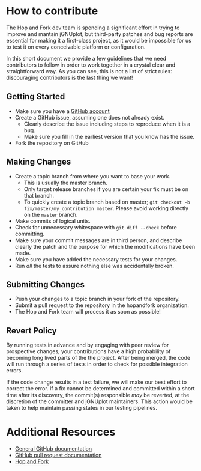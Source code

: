 # How to contribute

The Hop and Fork dev team is spending a significant effort in trying to improve
and mantain jGNUplot, but third-party patches and bug reports are essential for
making it a first-class project, as it would be impossible for us to test it on
every conceivable platform or configuration.

In this short document we provide a few guidelines that we need contributors to
follow in order to work together in a crystal clear and straightforward way.
As you can see, this is not a list of strict rules: discouraging contributors is
the last thing we want!

## Getting Started

* Make sure you have a [GitHub account](https://github.com/signup/free)
* Create a GitHub issue, assuming one does not already exist.
  * Clearly describe the issue including steps to reproduce when it is a bug.
  * Make sure you fill in the earliest version that you know has the issue.
* Fork the repository on GitHub

## Making Changes

* Create a topic branch from where you want to base your work.
  * This is usually the master branch.
  * Only target release branches if you are certain your fix must be on that
    branch.
  * To quickly create a topic branch based on master; `git checkout -b
    fix/master/my_contribution master`. Please avoid working directly on the
    `master` branch.
* Make commits of logical units.
* Check for unnecessary whitespace with `git diff --check` before committing.
* Make sure your commit messages are in third person, and describe clearly the
  patch and the purpose for which the modifications have been made.
* Make sure you have added the necessary tests for your changes.
* Run _all_ the tests to assure nothing else was accidentally broken.

## Submitting Changes

* Push your changes to a topic branch in your fork of the repository.
* Submit a pull request to the repository in the hopandfork organization.
* The Hop and Fork team will process it as soon as possible!

## Revert Policy
By running tests in advance and by engaging with peer review for prospective
changes, your contributions have a high probability of becoming long lived
parts of the the project. After being merged, the code will run through a
series of tests in order to check for possible integration errors. 

If the code change results in a test failure, we will make our best effort to
correct the error. If a fix cannot be determined and committed within a short
time after its discovery, the commit(s) responsible _may_ be reverted, at the
discretion of the committer and jGNUplot  maintainers. This action would be
taken to help maintain passing states in our testing pipelines.

# Additional Resources

* [General GitHub documentation](https://help.github.com/)
* [GitHub pull request documentation](https://help.github.com/articles/creating-a-pull-request/)
* [Hop and Fork](https://www.hopandfork.org)
